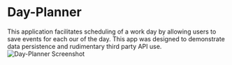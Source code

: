 # Day-Planner
This application facilitates scheduling of a work day by allowing users to save events for each our of the day.  This app was designed to demonstrate data persistence and rudimentary third party API use.
![Day-Planner Screenshot](/assets/images/Project_5_Screenshot.PNG)
